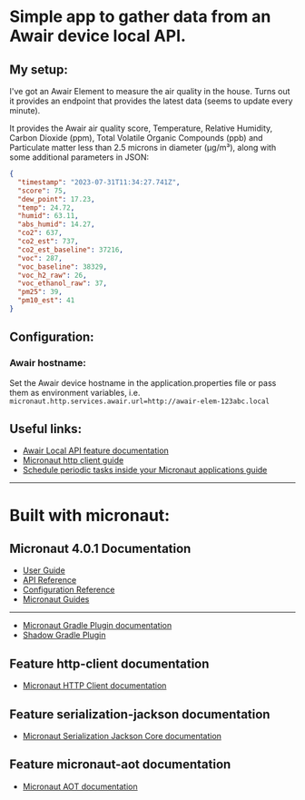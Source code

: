 # Simple app to gather data from an Awair device local API.

## My setup:

I've got an Awair Element to measure the air quality in the house. Turns out it provides an endpoint that provides the latest data (seems to update every minute).

It provides the Awair air quality score, Temperature, Relative Humidity, Carbon Dioxide (ppm), Total Volatile Organic Compounds (ppb) and Particulate matter less than 2.5 microns in diameter (µg/m³), along with some additional parameters in JSON:

```json
{
  "timestamp": "2023-07-31T11:34:27.741Z",
  "score": 75,
  "dew_point": 17.23,
  "temp": 24.72,
  "humid": 63.11,
  "abs_humid": 14.27,
  "co2": 637,
  "co2_est": 737,
  "co2_est_baseline": 37216,
  "voc": 287,
  "voc_baseline": 38329,
  "voc_h2_raw": 26,
  "voc_ethanol_raw": 37,
  "pm25": 39,
  "pm10_est": 41
}
```

## Configuration:

### Awair hostname:

Set the Awair device hostname in the application.properties file or pass them as environment variables, i.e.
`micronaut.http.services.awair.url=http://awair-elem-123abc.local`


## Useful links:
- [Awair Local API feature documentation](https://support.getawair.com/hc/en-us/articles/360049221014-Awair-Element-Local-API-Feature)
- [Micronaut http client guide](https://guides.micronaut.io/latest/micronaut-http-client-gradle-groovy.html)
- [Schedule periodic tasks inside your Micronaut applications guide](https://guides.micronaut.io/latest/micronaut-scheduled-gradle-groovy.html)


--- 

# Built with micronaut:

## Micronaut 4.0.1 Documentation

- [User Guide](https://docs.micronaut.io/4.0.1/guide/index.html)
- [API Reference](https://docs.micronaut.io/4.0.1/api/index.html)
- [Configuration Reference](https://docs.micronaut.io/4.0.1/guide/configurationreference.html)
- [Micronaut Guides](https://guides.micronaut.io/index.html)
---

- [Micronaut Gradle Plugin documentation](https://micronaut-projects.github.io/micronaut-gradle-plugin/latest/)
- [Shadow Gradle Plugin](https://plugins.gradle.org/plugin/com.github.johnrengelman.shadow)

## Feature http-client documentation

- [Micronaut HTTP Client documentation](https://docs.micronaut.io/latest/guide/index.html#nettyHttpClient)


## Feature serialization-jackson documentation

- [Micronaut Serialization Jackson Core documentation](https://micronaut-projects.github.io/micronaut-serialization/latest/guide/)


## Feature micronaut-aot documentation

- [Micronaut AOT documentation](https://micronaut-projects.github.io/micronaut-aot/latest/guide/)